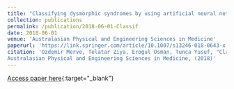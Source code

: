 ```yaml
---
title: "Classifying dysmorphic syndromes by using artificial neural network based hierarchical decision tree"
collection: publications
permalink: /publication/2018-06-01-Classif
date: 2018-06-01
venue: 'Australasian Physical and Engineering Sciences in Medicine'
paperurl: 'https://link.springer.com/article/10.1007/s13246-018-0643-x'
citation: 'Ozdemir Merve, Telatar Ziya, Erogul Osman, Tunca Yusuf, "Classifying dysmorphic syndromes by using artificial neural network based hierarchical decision tree"
Australasian Physical and Engineering Sciences in Medicine, (2018)'
---
```

[Access paper here](https://link.springer.com/article/10.1007/s13246-018-0643-x){:target="_blank"}

